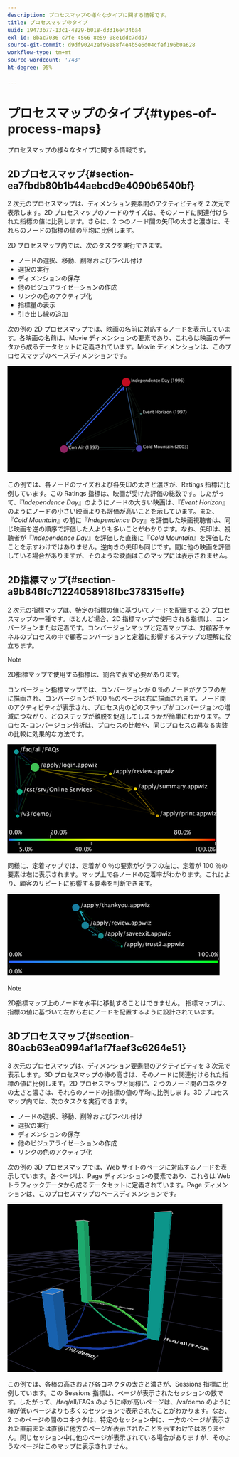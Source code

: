 ```yaml
---
description: プロセスマップの様々なタイプに関する情報です。
title: プロセスマップのタイプ
uuid: 19473b77-13c1-4829-b018-d3316e434ba4
exl-id: 8bac7036-c7fe-4566-8e59-08e1ddc7ddb7
source-git-commit: d9df90242ef96188f4e4b5e6d04cfef196b0a628
workflow-type: tm+mt
source-wordcount: '748'
ht-degree: 95%

---
```


# プロセスマップのタイプ{#types-of-process-maps}

プロセスマップの様々なタイプに関する情報です。

## 2Dプロセスマップ{#section-ea7fbdb80b1b44aebcd9e4090b6540bf}

2 次元のプロセスマップは、ディメンション要素間のアクティビティを 2 次元で表示します。2D プロセスマップのノードのサイズは、そのノードに関連付けられた指標の値に比例します。さらに、2 つのノード間の矢印の太さと濃さは、それらのノードの指標の値の平均に比例します。

2D プロセスマップ内では、次のタスクを実行できます。

* ノードの選択、移動、削除およびラベル付け
* 選択の実行
* ディメンションの保存
* 他のビジュアライゼーションの作成
* リンクの色のアクティブ化
* 指標量の表示
* 引き出し線の追加

次の例の 2D プロセスマップでは、映画の名前に対応するノードを表示しています。各映画の名前は、Movie ディメンションの要素であり、これらは映画のデータから成るデータセットに定義されています。Movie ディメンションは、このプロセスマップのベースディメンションです。

![](assets/vis_2DProcessMap_MovieNodes.png)

この例では、各ノードのサイズおよび各矢印の太さと濃さが、Ratings 指標に比例しています。この Ratings 指標は、映画が受けた評価の総数です。したがって、『*Independence Day*』のようにノードの大きい映画は、『*Event Horizon*』のようにノードの小さい映画よりも評価が高いことを示しています。また、『*Cold Mountain*』の前に『*Independence Day*』を評価した映画視聴者は、同じ映画を逆の順序で評価した人よりも多いことがわかります。なお、矢印は、視聴者が『*Independence Day*』を評価した直後に『*Cold Mountain*』を評価したことを示すわけではありません。逆向きの矢印も同じです。間に他の映画を評価している場合がありますが、そのような映画はこのマップには表示されません。

## 2D指標マップ{#section-a9b846fc71224058918fbc378315effe}

2 次元の指標マップは、特定の指標の値に基づいてノードを配置する 2D プロセスマップの一種です。ほとんど場合、2D 指標マップで使用される指標は、コンバージョンまたは定着です。コンバージョンマップと定着マップは、対顧客チャネルのプロセスの中で顧客コンバージョンと定着に影響するステップの理解に役立ちます。

>[!NOTE]
>
>2D指標マップで使用する指標は、割合で表す必要があります。

コンバージョン指標マップでは、コンバージョンが 0 ％のノードがグラフの左に描画され、コンバージョンが 100 ％のページは右に描画されます。ノード間のアクティビティが表示され、プロセス内のどのステップがコンバージョンの増減につながり、どのステップが離脱を促進してしまうかが簡単にわかります。プロセス-コンバージョン分析は、プロセスの比較や、同じプロセスの異なる実装の比較に効果的な方法です。

![](assets/vis_2DMetricMap_Conversion.png)

同様に、定着マップでは、定着が 0 ％の要素がグラフの左に、定着が 100 ％の要素は右に表示されます。マップ上で各ノードの定着率がわかります。これにより、顧客のリピートに影響する要素を判断できます。

![](assets/vis_2DMetricMap_Retention.png)

>[!NOTE]
>
>2D指標マップ上のノードを水平に移動することはできません。 指標マップは、指標の値に基づいて左から右にノードを配置するように設計されています。

## 3Dプロセスマップ{#section-80acb63ea0994af1af7faef3c6264e51}

3 次元のプロセスマップは、ディメンション要素間のアクティビティを 3 次元で表示します。3D プロセスマップの棒の高さは、そのノードに関連付けられた指標の値に比例します。2D プロセスマップと同様に、2 つのノード間のコネクタの太さと濃さは、それらのノードの指標の値の平均に比例します。3D プロセスマップ内では、次のタスクを実行できます。

* ノードの選択、移動、削除およびラベル付け
* 選択の実行
* ディメンションの保存
* 他のビジュアライゼーションの作成
* リンクの色のアクティブ化

次の例の 3D プロセスマップでは、Web サイトのページに対応するノードを表示しています。各ページは、Page ディメンションの要素であり、これらは Web トラフィックデータから成るデータセットに定義されています。Page ディメンションは、このプロセスマップのベースディメンションです。

![](assets/vis_3DProcessMap_PageNodes.png)

この例では、各棒の高さおよび各コネクタの太さと濃さが、Sessions 指標に比例しています。この Sessions 指標は、ページが表示されたセッションの数です。したがって、/faq/all/FAQs のように棒が高いページは、/vs/demo のように棒が低いページよりも多くのセッションで表示されたことがわかります。なお、2 つのページの間のコネクタは、特定のセッション中に、一方のページが表示された直前または直後に他方のページが表示されたことを示すわけではありません。同じセッション中に他のページが表示されている場合がありますが、そのようなページはこのマップに表示されません。
